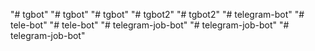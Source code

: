 "# tgbot" 
"# tgbot" 
"# tgbot" 
"# tgbot2" 
"# tgbot2" 
"# telegram-bot" 
"# tele-bot" 
"# tele-bot" 
"# telegram-job-bot" 
"# telegram-job-bot" 
"# telegram-job-bot" 
